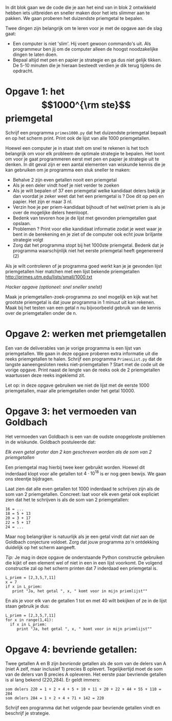 In dit blok gaan we de code die je aan het eind van in blok 2 ontwikkeld hebben iets uitbreiden en sneller maken door het iets slimmer aan te pakken. We gaan proberen het duizendste priemgetal te bepalen.

Twee dingen zijn belangrijk om te leren voor je met de opgave aan de slag gaat:

 - Een computer is niet 'slim'. Hij voert gewoon commando's uit. Als programmeur ben jij om de computer alleen de hoogst noodzakelijke dingen te laten doen. 
 - Bepaal altijd met pen en papier je strategie en ga dus niet gelijk tikken. De 5-10 minuten die je hieraan besteedt verdien je dik terug tijdens de opdracht.
 
# Opgave 1: het $$1000^{\rm ste}$$ priemgetal

Schrijf een programma `primes1000.py` dat het duizendste priemgetal bepaalt en op het scherm print. Print ook de lijst van alle 1000 priemgetallen.

Hoewel een computer je in staat stelt om snel te rekenen is het toch belangrijk om voor elk probleem de optimale strategie te bepalen. Het loont om voor je gaat programmeren eerst met pen en papier je strategie uit te denken. In dit geval zijn er een aantal elementen van wiskunde kennis die je kan gebruiken om je programma een stuk sneller te maken:

- Behalve 2 zijn even getallen nooit een priemgetal
- Als je een deler vindt hoef je niet verder te zoeken
- Als je wilt bepalen of 37 een priemgetal welke kandidaat delers bekijk je dan voordat je zeker weet dat het een priemgetal is ? Doe dit op pen en papier. Het zijn er maar 3 nl.
- Verzin hoe je per priem-kandidaat bijhoudt of het wel/niet priem is als je over de mogelijke delers heenloopt. 
- Bedenk van tevoren hoe je de lijst met gevonden priemgetallen gaat opslaan.
- Problemen ? Print voor elke kandidaat informatie zodat je weet waar je bent in de berekening en je ziet of de computer ook echt jouw briljante strategie volgt
- Zorg dat het programma stopt bij het 1000ste priemgetal. Bedenk dat je programma waarschijnlijk niet het eerste priemgetal heeft gegenereerd (2)

Als je wilt controleren of je programma goed werkt kan je je gevonden lijst priemgetallen hier matchen met een lijst bekende priemgetallen <http://primes.utm.edu/lists/small/1000.txt>

*Hacker opgave (optioneel: snel sneller snelst)*

Maak je priemgetallen-zoek-programma zo snel mogelijk en kijk wat het grootste priemgetal is dat jouw programma in 1 minuut uit kan rekenen. Maak bij het testen van een getal n nu bijvoorbeeld gebruik van de kennis over de priemgetallen onder de n.


# Opgave 2: werken met priemgetallen

Een van de deliverables van je vorige programma is een lijst van priemgetallen. We gaan in deze opgave proberen extra informatie uit die reeks priemgetallen te halen. Schrijf een programma `PrimesList.py` dat de langste aaneengesloten reeks niet-priemgetallen ? Start met de code uit de vorige opgave. Print naast de lengte van de reeks ook de 2 priemgetallen waartussen deze reeks ingeklemd zit.

Let op: in deze opgave gebruiken we niet de lijst met de eerste 1000 priemgetallen, maar alle priemgetallen onder het getal 10000. 




# Opgave 3: het vermoeden van Goldbach

Het vermoeden van Goldbach is een van de oudste onopgeloste problemen in de wiskunde. Goldbach postuleerde dat:

*Elk even getal groter dan 2 kan geschreven worden als de som van 2 priemgetallen*

Een priemgetal mag hierbij twee keer gebruikt worden. Hoewel dit inderdaad klopt voor alle getallen tot $4\cdot10^{18}$ is er nog geen bewijs. We gaan ons steentje bijdragen. 

Laat zien dat alle even getallen tot 1000 inderdaad te schrijven zijn als de som van 2 priemgetallen. Concreet: laat voor elk even getal ook expliciet zien dat het te schrijven is als de som van 2 priemgetallen:

   	16 = ...
	18 = 5 + 13 
    20 = 3 + 17 
    22 = 5 + 17
    24 = ...

Maar nog belangrijker is natuurlijk als je een getal vindt dat *niet* aan de Goldbach conjecture voldoet. Zorg dat jouw programma zo'n ontdekking duidelijk op het scherm aangeeft.

*Tip:* Je mag in deze opgave de onderstaande Python constructie gebruiken die kijkt of een element wel of niet in een in een lijst voorkomt. De volgend constructie zal op het scherm printen dat 7 inderdaad een priemgetal is.

    L_priem = [2,3,5,7,11]
    x = 7
	if x in L_priem:
	   print "Ja, het getal ", x, " komt voor in mijn priemlijst""

En als je voor elk van de getallen 1 tot en met 40 wilt bekijken of ze in de lijst staan gebruik je dus:

    L_priem = [2,3,5,7,11]
    for x in range(1,41):
	  if x in L_priem:
         print "Ja, het getal ", x, " komt voor in mijn priemlijst""
	  
# Opgave 4: bevriende getallen:

Twee getallen A en B zijn *bevriende* getallen als de som van de delers van A (niet A zelf, maar inclusief 1) precies B oplevert. Tegelijkertijd moet de som van de delers van B precies A opleveren. Het eerste paar bevriende getallen is al lang bekend (220,284). Er geldt immers:

	som delers 220 = 1 + 2 + 4 + 5 + 10 + 11 + 20 + 22 + 44 + 55 + 110 = 284
	som delers 284 = 1 + 2 + 4 + 71 + 142 = 220

Schrijf een programma dat het volgende paar bevriende getallen vindt en beschrijf je strategie.
 

